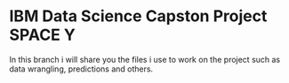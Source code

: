 # IBM Data Science Capston Project SPACE Y

In this branch i will share you the files i use to work on the project such as data wrangling, predictions and others.
